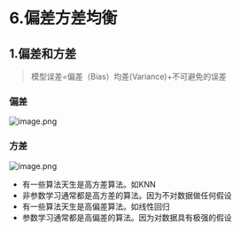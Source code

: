 # 6.偏差方差均衡

## 1.偏差和方差

> 模型误差=偏差（Bias）均差(Variance)+不可避免的误差
### 偏差
![image.png](https://upload-images.jianshu.io/upload_images/7220971-446e53ac30ff6070.png?imageMogr2/auto-orient/strip%7CimageView2/2/w/1240)
### 方差
![image.png](https://upload-images.jianshu.io/upload_images/7220971-4ce2c54696a5ab2f.png?imageMogr2/auto-orient/strip%7CimageView2/2/w/1240)

- 有一些算法天生是高方差算法。如KNN
- 非参数学习通常都是高方差的算法。因为不对数据做任何假设
- 有一些算法天生是高偏差算法。如线性回归
- 参数学习通常都是高偏差的算法。因为对数据具有极强的假设
